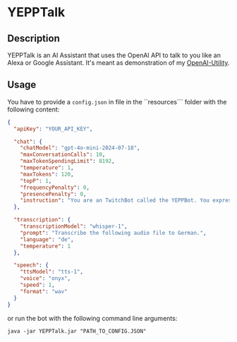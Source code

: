 # YEPPTalk

## Description

YEPPTalk is an AI Assistant that uses the OpenAI API to talk to you like an Alexa or Google Assistant.
It's meant as demonstration of my [OpenAI-Utility](https://github.com/MCmoderSD/OpenAI-Utility).

## Usage

You have to provide a ``config.json`` in file in the ``resources``` folder with the following content:
```json
{
  "apiKey": "YOUR_API_KEY",

  "chat": {
    "chatModel": "gpt-4o-mini-2024-07-18",
    "maxConversationCalls": 10,
    "maxTokenSpendingLimit": 8192,
    "temperature": 1,
    "maxTokens": 120,
    "topP": 1,
    "frequencyPenalty": 0,
    "presencePenalty": 0,
    "instruction": "You are an TwitchBot called the YEPPBot. You express yourself like a funny/edgy twitch user. You always like use the YEPP emote in your sentences and especially at the end. You don't use emojis just common twitch emote and especially the YEPP."
  },

  "transcription": {
    "transcriptionModel": "whisper-1",
    "prompt": "Transcribe the following audio file to German.",
    "language": "de",
    "temperature": 1
  },

  "speech": {
    "ttsModel": "tts-1",
    "voice": "onyx",
    "speed": 1,
    "format": "wav"
  }
}
```

or run the bot with the following command line arguments:
```shell
java -jar YEPPTalk.jar "PATH_TO_CONFIG.JSON"
```